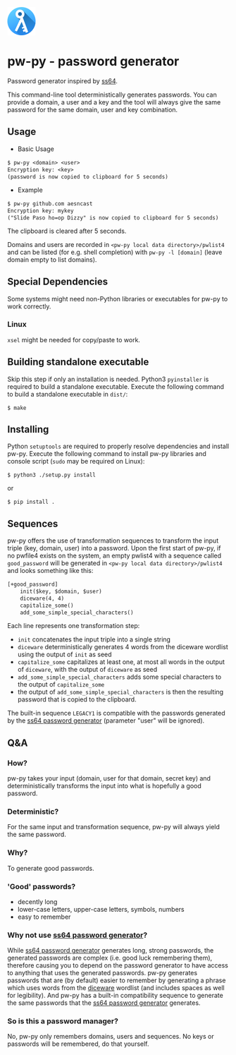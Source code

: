 ![icon](/images/icon64x64.png)
# pw-py - password generator

Password generator inspired by [ss64](https://ss64.com/pass/).

This command-line tool deterministically generates passwords.
You can provide a domain, a user and a key and the tool will always give the same password for the same domain, user and key combination.

## Usage

- Basic Usage

```
$ pw-py <domain> <user>
Encryption key: <key>
(password is now copied to clipboard for 5 seconds)
```

- Example

```
$ pw-py github.com aesncast
Encryption key: mykey
("Slide Paso ho=op Dizzy" is now copied to clipboard for 5 seconds)
```

The clipboard is cleared after 5 seconds.

Domains and users are recorded in `<pw-py local data directory>/pwlist4` and can be listed (for e.g. shell completion) with `pw-py -l [domain]` (leave domain empty to list domains).

## Special Dependencies
Some systems might need non-Python libraries or executables for pw-py to work correctly.

### Linux

`xsel` might be needed for copy/paste to work.

## Building standalone executable
Skip this step if only an installation is needed.
Python3 `pyinstaller` is required to build a standalone executable.
Execute the following command to build a standalone executable in `dist/`:

    $ make

## Installing
Python `setuptools` are required to properly resolve dependencies and install pw-py.
Execute the following command to install pw-py libraries and console script (`sudo` may be required on Linux):

    $ python3 ./setup.py install
   
or

    $ pip install .
    
## Sequences

pw-py offers the use of transformation sequences to transform the input triple (key, domain, user) into a password.
Upon the first start of pw-py, if no pwfile4 exists on the system, an empty pwlist4 with a sequence called `good_password` will be generated in `<pw-py local data directory>/pwlist4` and looks something like this:

```
[+good_password]
    init($key, $domain, $user)
    diceware(4, 4)
    capitalize_some()
    add_some_simple_special_characters()
```

Each line represents one transformation step:
- `init` concatenates the input triple into a single string
- `diceware` deterministically generates 4 words from the diceware wordlist using the output of `init` as seed
- `capitalize_some` capitalizes at least one, at most all words in the output of `diceware`, with the output of `diceware` as seed
- `add_some_simple_special_characters` adds some special characters to the output of `capitalize_some`
- the output of `add_some_simple_special_characters` is then the resulting password that is copied to the clipboard.

The built-in sequence `LEGACY1` is compatible with the passwords generated by the [ss64 password generator](https://ss64.com/pass/) (parameter "user" will be ignored).
    
## Q&A

### How?
pw-py takes your input (domain, user for that domain, secret key) and deterministically transforms the input into what is hopefully a good password.

### Deterministic?
For the same input and transformation sequence, pw-py will always yield the same password.

### Why?
To generate good passwords.

### 'Good' passwords?
- decently long
- lower-case letters, upper-case letters, symbols, numbers
- easy to remember

### Why not use [ss64 password generator](https://ss64.com/pass/)?
While [ss64 password generator](https://ss64.com/pass/) generates long, strong passwords, the generated passwords are complex (i.e. good luck remembering them), therefore causing you to depend on the password generator to have access to anything that uses the generated passwords.
pw-py generates passwords that are (by default) easier to remember by generating a phrase which uses words from the [diceware](https://theworld.com/%7Ereinhold/diceware.wordlist.asc) wordlist (and includes spaces as well for legibility).
And pw-py has a built-in compatibility sequence to generate the same passwords that the [ss64 password generator](https://ss64.com/pass/) generates.

### So is this a password manager?
No, pw-py only remembers domains, users and sequences.
No keys or passwords will be remembered, do that yourself.
